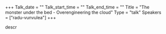 +++
Talk_date = ""
Talk_start_time = ""
Talk_end_time = ""
Title = "The monster under the bed - Overengineering the cloud"
Type = "talk"
Speakers = ["radu-vunvulea"]
+++

descr
